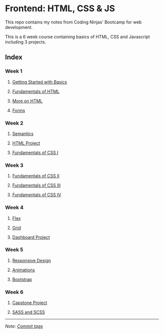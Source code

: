 # Frontend: HTML, CSS & JS

This repo contains my notes from Coding Ninjas' Bootcamp for web development.

This is a 6 week course containing basics of HTML, CSS and Javascript including
3 projects.

## Index

### Week 1

1. [Getting Started with Basics](HTML/Getting%20Started%20with%20Basics/)

2. [Fundamentals of HTML](HTML/Fundamentals%20of%20HTML/)

3. [More on HTML](HTML/More%20on%20HTML/)

4. [Forms](HTML/Forms/)

### Week 2

1. [Semantics](HTML/Semantics/)

2. [HTML Project](Projects/HTML%20Project/)

3. [Fundamentals of CSS I](CSS/Fundamentals%20of%20CSS%20I/)

### Week 3

1. [Fundamentals of CSS II](CSS/Fundamentals%20of%20CSS%20II/)

2. [Fundamentals of CSS III](CSS/Fundamentals%20of%20CSS%20III/)

3. [Fundamentals of CSS IV](Projects/Fundamentals%20of%20CSS%20IV/)

### Week 4

1. [Flex](CSS/Flex/)

2. [Grid](CSS/Grid/)

3. [Dashboard Project](Projects/Dashboard%20Project/)

### Week 5

1. [Responsive Design](Projects/Responsive%20Design/)

2. [Animations](CSS/Animations/)

3. [Bootstrap](CSS/Bootstrap/)

### Week 6

1. [Capstone Project](Projects/Capstone%20Project/)

2. [SASS and SCSS](Projects/SASS%20and%20SCSS/)

---

*Note*: [*Commit tags*](<https://bit.ly/commit-message-tags>)
